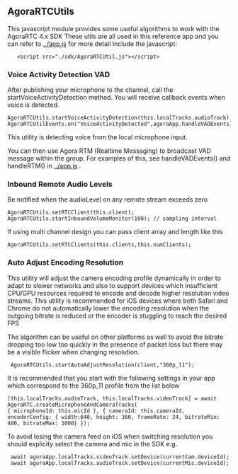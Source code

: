 
## AgoraRTCUtils
This javascript module provides some useful algorithms to work with the AgoraRTC 4.x SDK
These utils are all used in this reference app and you can refer to [../app.js](../app.js) for more detail
Include the javascript:

       <script src="./sdk/AgoraRTCUtil.js"></script>

### Voice Activity Detection VAD
After publishing your microphone to the channel, call the startVoiceActivityDetection method.
You will receive callback events when voice is detected.

    AgoraRTCUtils.startVoiceActivityDetection(this.localTracks.audioTrack);
    AgoraRTCUtilEvents.on("VoiceActivityDetected",agoraApp.handleVADEvents);
   
This utility is detecting voice from the local microphone input.

You can then use Agora RTM (Realtime Messaging) to broadcast VAD message within the group.
For examples of this, see handleVADEvents() and handleRTM() in [../app.js](../app.js) .

### Inbound Remote Audio Levels
Be notified when the audioLevel on any remote stream exceeds zero

    AgoraRTCUtils.setRTCClient(this.client);
    AgoraRTCUtils.startInboundVolumeMonitor(100); // sampling interval
    
    
If using multi channel design you can pass client array and length like this

    AgoraRTCUtils.setRTCClients(this.clients,this.numClients);

### Auto Adjust Encoding Resolution
This utility will adjust the camera encoding profile dynamically in order to adapt to slower networks 
and also to support devices which insufficient CPU/GPU resources required to encode and decode higher resolution video streams.
This utility is recommended for iOS devices where both Safari and Chrome do not automatically 
lower the encoding resolution when the outgoing bitrate is reduced or the encoder is stuggling to reach the desired FPS

The algorithm can be useful on other platforms as well to avoid the bitrate dropping too low too quickly in the presence of packet loss 
but there may be a visible flicker when changing resolution. 


     AgoraRTCUtils.startAutoAdjustResolution(client,"360p_11");
  
It is recommended that you start with the following settings in your app which correspond to the 360p_11 profile from the list below
     
    [this.localTracks.audioTrack, this.localTracks.videoTrack] = await AgoraRTC.createMicrophoneAndCameraTracks(
    { microphoneId: this.micId }, { cameraId: this.cameraId, encoderConfig: { width:640, height: 360, frameRate: 24, bitrateMin: 400, bitrateMax: 1000} });

To avoid losing the camera feed on iOS when switching resolution you should explicity select the camera and mic in the SDK e.g.
     
     await agoraApp.localTracks.videoTrack.setDevice(currentCam.deviceId);
     await agoraApp.localTracks.audioTrack.setDevice(currentMic.deviceId);

